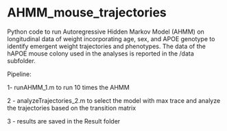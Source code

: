 # AHMM_mouse_trajectories


Python code to run Autoregressive Hidden Markov Model (AHMM) on longitudinal data of weight incorporating age, sex, and APOE genotype to identify emergent weight trajectories and phenotypes. 
The data of the hAPOE mouse colony used in the analyses is reported in the /data subfolder.

Pipeline: 

1- runAHMM_1.m to run 10 times the AHMM 

2 - analyzeTrajectories_2.m to select the model with max trace and analyze the trajectories based on the transition matrix

3 - results are saved in the Result folder

